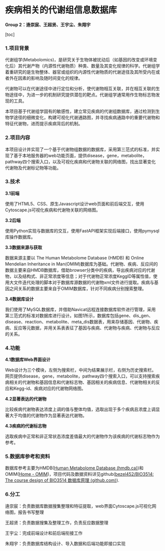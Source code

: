 # 疾病相关的代谢组信息数据库

**Group 2：逄崇宸、王超贤、王宇尘、朱翔宇**

[toc]

### 1.项目背景

代谢组学(Metabolomics)，是研究关于生物体被扰动后（如基因的改变或环境变化后）其代谢产物（内源性代谢物质）种类、数量及其变化规律的科学。代谢组学着重研究的是生物整体、器官或组织的内源性代谢物质的代谢途径及其所受内在或者外在因素的影响及随时间变化的规律。

代谢物可以在代谢途径中进行定位和分析，使代谢物相互关联，并在相互关联的生物途径中，为进一步的机制研究提供潜在的靶点。代谢组学通常用作生物标志物发现的工具。

本项目基于代谢组学固有的敏感性，建立常见疾病的代谢组数据库，通过检测到生物学途径的细微变化，构建可视化代谢通路图，并寻找疾病通路中的重要代谢物和特征代谢物，进而提示疾病背后的机制。

###  2.项目内容

本项目设计并实现了一个基于代谢物组数据的数据库，采用第三范式的标准，并实现了基于本地服务器的web功能页面，提供disease，gene，metabolite，pathway四个搜索入口，以及可视化疾病和代谢物关联的网络图，找出显著变化代谢物及代谢标记物等功能。

### 3.技术

**3.1前端** 

使用了HTML5、CSS、原生Javascript设计web页面和前后端交互，使用Cytoscape.js可视化疾病和代谢物关联的网络图。

**3.2后端** 

使用Python实现与数据库的交互，使用FastAPI框架实现后端接口，使用pymysql库操作数据库。

**3.3数据来源与获取**

数据来源主要以 The Human Metabolome Database (HMDB) 和 Online Mendelian Inheritance in Man(OMIM)数据库为基础。代谢物、疾病、反应间的数据主要来自HMDB数据库，借助browser分类中的疾病，导出疾病对应的代谢物，以及结构式、非正常浓度等信息；对于代谢物正常浓度KeggID等属性值，使用大文件迭代处理的脚本对于数据库源数据的代谢物xml文件进行提取。疾病与基因之间关系的数据主要来自于OMIM数据库，针对不同疾病分别搜索整理。

**3.4数据库设计** 

我们使用了MySQL数据库，并借助Navicat远程连接数据库软件进行管理，采用第三范式的标准对数据库进行设计。如图1所示，数据库包括gene、dis_gen、disease、reaction、metabolite、meta_dis数据表，用来存储基因、代谢物、疾病、反应等元数据，并用关系表表征了基因与疾病、代谢物与疾病、代谢物与反应的关系。

### 4.功能

**4.1数据库Web界面设计**

Web设计为三个模块，左侧为搜索栏，中间为结果展示栏，右侧为历史搜索栏。网页提供disease，gene，metabolite，pathway四个搜索入口，可以支持搜索疾病相关的代谢物和基因信息和代谢标志物、基因相关的疾病信息、代谢物相关的反应和Kegg-id、疾病对应的代谢物网络图。

**4.2显著表达的代谢物**

 比较疾病代谢物表达浓度上调的值与整体均值，选取出现于多个疾病且浓度上调显著大于均值的代谢物作为显著表达代谢物。

**4.3疾病的代谢标志物**

 选取疾病中正常和非正常状态浓度差值最大的代谢物作为该疾病的代谢标志物作为参考。



### 5.数据库参考和资料

数据库参考主要为HMDB([Human Metabolome Database (hmdb.ca)](https://hmdb.ca/))和OMIM([Home - OMIM](https://www.omim.org/))，项目代码及数据资料详见github([bezel452/BIO3514: The course design of BIO3514 数据库原理 (github.com)](https://github.com/bezel452/BIO3514)).



### 6.分工

逄崇宸：负责数据库数据搜集整理和特征提取，web界面Cytoscape.js可视化网络图，报告书写整理

王超贤：负责数据搜集及整理工作，负责反应数据整理

王宇尘：完成前端设计和前后端衔接工作

朱翔宇：负责数据库结构设计、导入数据和后端功能即接口实现
